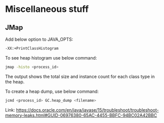 # Miscellaneous stuff

## JMap


Add below option to JAVA_OPTS:
```bash
-XX:+PrintClassHistogram
```

To see heap histogram use below command:
```bash
jmap -histo <process_id>
```
The output shows the total size and instance count for each class type in the heap.

To create a heap dump, use below command:
```bash
jcmd <process_id> GC.heap_dump <filename>
```

Link:
https://docs.oracle.com/en/java/javase/15/troubleshoot/troubleshoot-memory-leaks.html#GUID-06976380-65AC-4455-BBFC-94BC02A42BBC
